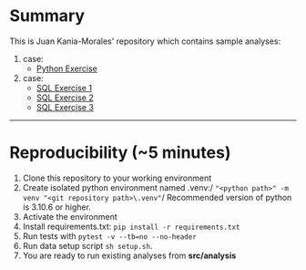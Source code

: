 # Summary
This is Juan Kania-Morales' repository which contains sample analyses:

1.  case:
    * [Python Exercise](src/analysis/Python_Exercise1.ipynb)
2.  case:
    * [SQL Exercise 1](src/analysis/SQL_Exercise1.ipynb)
    * [SQL Exercise 2](src/analysis/SQL_Exercise2.ipynb)
    * [SQL Exercise 3](src/analysis/SQL_Exercise3.ipynb)

--------------------------------------------------------------------------------
# Reproducibility (~5 minutes)
1. Clone this repository to your working environment
2. Create isolated python environment named .venv:/
```"<python path>" -m venv "<git repository path>\.venv"```/
Recommended version of python is 3.10.6 or higher.
3. Activate the environment
4. Install requirements.txt: ```pip install -r requirements.txt```
5. Run tests with ```pytest -v --tb=no --no-header```
6. Run data setup script ```sh setup.sh```.
7. You are ready to run existing analyses from **src/analysis**
